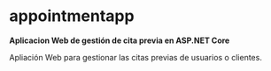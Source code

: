 # appointmentapp
**Aplicacion Web de gestión de cita previa en ASP.NET Core**

Apliación Web para gestionar las citas previas de usuarios o clientes.
